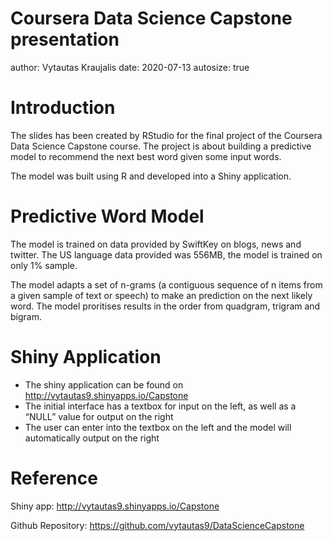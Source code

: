 Coursera Data Science Capstone presentation
========================================================
author: Vytautas Kraujalis
date: 2020-07-13
autosize: true

Introduction
========================================================

The slides has been created by RStudio for the final project of the Coursera Data Science Capstone course. The project is about building a predictive model to recommend the next best word given some input words.

The model was built using R and developed into a Shiny application.

Predictive Word Model
========================================================

The model is trained on data provided by SwiftKey on blogs, news and twitter. The US language data provided was 556MB, the model is trained on only 1% sample.

The model adapts a set of n-grams (a contiguous sequence of n items from a given sample of text or speech) to make an prediction on the next likely word. The model proritises results in the order from quadgram, trigram and bigram.

Shiny Application
========================================================

- The shiny application can be found on http://vytautas9.shinyapps.io/Capstone
- The initial interface has a textbox for input on the left, as well as a “NULL” value for output on the right
- The user can enter into the textbox on the left and the model will automatically output on the right

Reference
========================================================

Shiny app: http://vytautas9.shinyapps.io/Capstone

Github Repository: https://github.com/vytautas9/DataScienceCapstone
